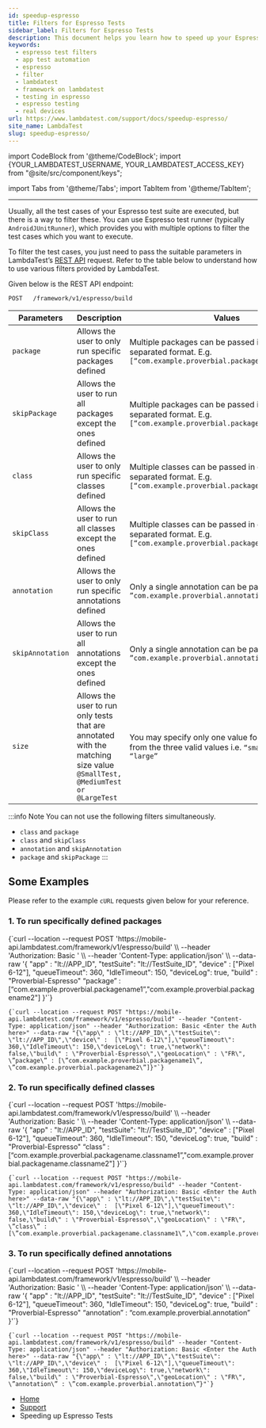 ```yaml
---
id: speedup-espresso
title: Filters for Espresso Tests
sidebar_label: Filters for Espresso Tests
description: This document helps you learn how to speed up your Espresso Tests.
keywords:
  - espresso test filters
  - app test automation
  - espresso
  - filter
  - lambdatest
  - framework on lambdatest
  - testing in espresso
  - espresso testing
  - real devices
url: https://www.lambdatest.com/support/docs/speedup-espresso/
site_name: LambdaTest
slug: speedup-espresso/
---
```


import CodeBlock from '@theme/CodeBlock';
import {YOUR_LAMBDATEST_USERNAME, YOUR_LAMBDATEST_ACCESS_KEY} from "@site/src/component/keys";

import Tabs from '@theme/Tabs';
import TabItem from '@theme/TabItem';

<script type="application/ld+json"
      dangerouslySetInnerHTML={{ __html: JSON.stringify({
       "@context": "https://schema.org",
        "@type": "BreadcrumbList",
        "itemListElement": [{
          "@type": "ListItem",
          "position": 1,
          "name": "Home",
          "item": "https://www.lambdatest.com"
        },{
          "@type": "ListItem",
          "position": 2,
          "name": "Support",
          "item": "https://www.lambdatest.com/support/docs/"
        },{
          "@type": "ListItem",
          "position": 3,
          "name": "Filters for Espresso Test",
          "item": "https://www.lambdatest.com/support/docs/speedup-espresso/"
        }]
      })
    }}
></script>
---


Usually, all the test cases of your Espresso test suite are executed, but there is a way to filter these. You can use Espresso test runner (typically `AndroidJUnitRunner`), which provides you with multiple options to filter the test cases which you want to execute.

To filter the test cases, you just need to pass the suitable parameters in LambdaTest’s [REST API](https://www.lambdatest.com/support/docs/getting-started-with-espresso-testing/) request. Refer to the table below to understand how to use various filters provided by LambdaTest.

Given below is the REST API endpoint:

```bash
POST   /framework/v1/espresso/build
```


| Parameters                  | Description                  | Values                                                                                                                                                                   | Datatype                                                                                                                                                                                                                                                                                                                                                        |
| -------------------- | ------------------------------------------------------------------------------------------------------------------------------------------------------------------------ | ----------------------------------------------------------------------------------------------------------------------------------------------------------------------------------------------------------------------------------------------------------------------------------------------------------------------------------------------------------------------------- | ------------------------------------------------------------------------------------------------------------------------------------------------------------------------ |
| `package`               | Allows the user to only run specific packages defined               | Multiple packages can be passed in comma-separated format. E.g. `[“com.example.proverbial.packagename”]`                                                                                                                                                             | Array                                                                                                                                                                                                                                                                                                                                                             |
| `skipPackage`               | Allows the user to run all packages except the ones defined               | Multiple packages can be passed in comma-separated format. E.g. `[“com.example.proverbial.packagename”]`                                                                                                                                                             | Array                                                                                                                                                                                                                                                                                                                                                             |
| `class`               | Allows the user to only run specific classes defined               | Multiple classes can be passed in comma-separated format. E.g. `[“com.example.proverbial.packagename.classname”]`                                                                                                                                                             | Array                                                                                                                                                                                                                                                                                                                                                             |
| `skipClass`               | Allows the user to run all classes except the ones defined               | Multiple classes can be passed in comma-separated format. E.g. `[“com.example.proverbial.packagename.classname”]`                                                                                                                                                             | Array                                                                                                                                                                                                                                                                                                                                                             |
| `annotation`               | Allows the user to only run specific annotations defined               | Only a single annotation can be passed. E.g. `”com.example.proverbial.annotation”`                                                                                                                                                             | String                                                                                                                                                                                                                                                                                                                                                             |
| `skipAnnotation`               | Allows the user to run all annotations except the ones defined               | Only a single annotation can be passed. E.g. `”com.example.proverbial.annotation”`                                                                                                                                                             | String                                                                                                                                                                                                                                                                                                                                                             |
| `size`               | Allows the user to run only tests that are annotated with the matching size value `@SmallTest, @MediumTest or @LargeTest`               | You may specify only one value for this property from the three valid values i.e. `“small”, “medium”, “large”`                                                                                                                                                             | String                                                                                                                                                                                                                                                                                                                                                            |

:::info Note
You can not use the following filters simultaneously. 
- `class` and `package`
- `class` and `skipClass`
- `annotation` and `skipAnnotation`
- `package` and `skipPackage`
:::

## Some Examples

Please refer to the example `cURL` requests given below for your reference.

### 1. To run specifically defined packages

<Tabs className="docs__val">

<TabItem value="bash" label="MacOS/Linux" default>
  <div className="lambdatest__codeblock">
  <CodeBlock className="language-bash">
    {`curl --location --request POST 'https://mobile-api.lambdatest.com/framework/v1/espresso/build' \\
        --header 'Authorization: Basic <Enter_Basic_Auth>' \\
        --header 'Content-Type: application/json' \\
        --data-raw '{
            "app" : "lt://APP_ID",
            "testSuite": "lt://TestSuite_ID",
            "device" :  ["Pixel 6-12"],
            "queueTimeout": 360,
            "IdleTimeout": 150,
            "deviceLog": true,
            "build" : "Proverbial-Espresso"
            “package” : [“com.example.proverbial.packagename1”,"com.example.proverbial.packagename2"] 
            }'`}
  </CodeBlock>
  </div>
</TabItem>


<TabItem value="powershell" label="Windows" default>
  <div className="lambdatest__codeblock">
  <CodeBlock className="language-powershell">

  ```
  {`curl --location --request POST "https://mobile-api.lambdatest.com/framework/v1/espresso/build" --header "Content-Type: application/json" --header "Authorization: Basic <Enter the Auth here>" --data-raw "{\"app\" : \"lt://APP_ID\",\"testSuite\": \"lt://APP_ID\",\"device\" :  [\"Pixel 6-12\"],\"queueTimeout\": 360,\"IdleTimeout\": 150,\"deviceLog\": true,\"network\": false,\"build\" : \"Proverbial-Espresso\",\"geoLocation\" : \"FR\", \”package\” : [\”com.example.proverbial.packagename1\”, \”com.example.proverbial.packagename2\”]}"`}
  ```

  </CodeBlock>
  </div>
</TabItem>
</Tabs>

### 2. To run specifically defined classes

<Tabs className="docs__val">

<TabItem value="bash" label="MacOS/Linux" default>
  <div className="lambdatest__codeblock">
  <CodeBlock className="language-bash">
    {`curl --location --request POST 'https://mobile-api.lambdatest.com/framework/v1/espresso/build' \\
        --header 'Authorization: Basic <Enter_Basic_Auth>' \\
        --header 'Content-Type: application/json' \\
        --data-raw '{
            "app" : "lt://APP_ID",
            "testSuite": "lt://TestSuite_ID",
            "device" :  ["Pixel 6-12"],
            "queueTimeout": 360,
            "IdleTimeout": 150,
            "deviceLog": true,
            "build" : "Proverbial-Espresso"
            “class” : [“com.example.proverbial.packagename.classname1”,"com.example.proverbial.packagename.classname2"] 
            }'`}
  </CodeBlock>
  </div>
</TabItem>


<TabItem value="powershell" label="Windows" default>
  <div className="lambdatest__codeblock">
  <CodeBlock className="language-powershell">

  ```
  {`curl --location --request POST "https://mobile-api.lambdatest.com/framework/v1/espresso/build" --header "Content-Type: application/json" --header "Authorization: Basic <Enter the Auth here>" --data-raw "{\"app\" : \"lt://APP_ID\",\"testSuite\": \"lt://APP_ID\",\"device\" :  [\"Pixel 6-12\"],\"queueTimeout\": 360,\"IdleTimeout\": 150,\"deviceLog\": true,\"network\": false,\"build\" : \"Proverbial-Espresso\",\"geoLocation\" : \"FR\", \”class\” : [\”com.example.proverbial.packagename.classname1\”,\"com.example.proverbial.packagename.classname2\"]}"`}
  ```

  </CodeBlock>
  </div>
</TabItem>
</Tabs>

### 3. To run specifically defined annotations

<Tabs className="docs__val">

<TabItem value="bash" label="MacOS/Linux" default>
  <div className="lambdatest__codeblock">
  <CodeBlock className="language-bash">
    {`curl --location --request POST 'https://mobile-api.lambdatest.com/framework/v1/espresso/build' \\
        --header 'Authorization: Basic <Enter_Basic_Auth>' \\
        --header 'Content-Type: application/json' \\
        --data-raw '{
            "app" : "lt://APP_ID",
            "testSuite": "lt://TestSuite_ID",
            "device" :  ["Pixel 6-12"],
            "queueTimeout": 360,
            "IdleTimeout": 150,
            "deviceLog": true,
            "build" : "Proverbial-Espresso"
            “annotation” : “com.example.proverbial.annotation” 
            }'`}
  </CodeBlock>
  </div>
</TabItem>


<TabItem value="powershell" label="Windows" default>
  <div className="lambdatest__codeblock">
  <CodeBlock className="language-powershell">

  ```
  {`curl --location --request POST "https://mobile-api.lambdatest.com/framework/v1/espresso/build" --header "Content-Type: application/json" --header "Authorization: Basic <Enter the Auth here>" --data-raw "{\"app\" : \"lt://APP_ID\",\"testSuite\": \"lt://APP_ID\",\"device\" :  [\"Pixel 6-12\"],\"queueTimeout\": 360,\"IdleTimeout\": 150,\"deviceLog\": true,\"network\": false,\"build\" : \"Proverbial-Espresso\",\"geoLocation\" : \"FR\", \”annotation\” : \”com.example.proverbial.annotation\”}"`}
  ```

  </CodeBlock>
  </div>
</TabItem>
</Tabs>



<nav aria-label="breadcrumbs">
  <ul className="breadcrumbs">
    <li className="breadcrumbs__item">
      <a className="breadcrumbs__link" target="_self" href="https://www.lambdatest.com">
        Home
      </a>
    </li>
    <li className="breadcrumbs__item">
      <a className="breadcrumbs__link" target="_self" href="https://www.lambdatest.com/support/docs/">
        Support
      </a>
    </li>
    <li className="breadcrumbs__item breadcrumbs__item--active">
      <span className="breadcrumbs__link"> Speeding up Espresso Tests</span>
    </li>
  </ul>
</nav>